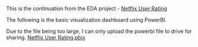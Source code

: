 This is the continuation from the EDA project - [Netflix User Rating](https://github.com/shandarren/resume/tree/main/Exploration%20Data%20Analysis%20Folder/Netflix%20User%20Ratings)

The following is the basic visualization dashboard using PowerBI.

Due to the file being too large, I can only upload the powerbi file to drive for sharing.
[Netflix User Rating.pbix](https://drive.google.com/file/d/11IV6fLAjfgadz24dXk9IXSmvpxOCwUMi/view?usp=sharing)
